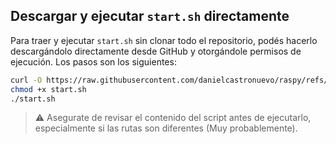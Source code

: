 ## Descargar y ejecutar `start.sh` directamente

Para traer y ejecutar `start.sh` sin clonar todo el repositorio, podés hacerlo descargándolo directamente desde GitHub y otorgándole permisos de ejecución. Los pasos son los siguientes:

```bash
curl -O https://raw.githubusercontent.com/danielcastronuevo/raspy/refs/heads/master/start.sh
chmod +x start.sh
./start.sh
```

> ⚠️ Asegurate de revisar el contenido del script antes de ejecutarlo, especialmente si las rutas son diferentes (Muy probablemente).
